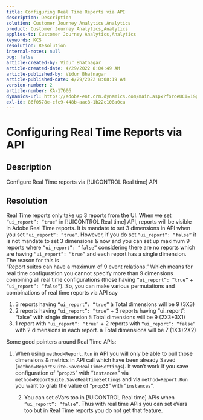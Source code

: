 ```yaml
---
title: Configuring Real Time Reports via API
description: Description
solution: Customer Journey Analytics,Analytics
product: Customer Journey Analytics,Analytics
applies-to: Customer Journey Analytics,Analytics
keywords: KCS
resolution: Resolution
internal-notes: null
bug: false
article-created-by: Vidur Bhatnagar
article-created-date: 4/29/2022 8:04:49 AM
article-published-by: Vidur Bhatnagar
article-published-date: 4/29/2022 8:08:19 AM
version-number: 2
article-number: KA-17606
dynamics-url: https://adobe-ent.crm.dynamics.com/main.aspx?forceUCI=1&pagetype=entityrecord&etn=knowledgearticle&id=98a76807-93c7-ec11-a7b6-0022480a1de4
exl-id: 86f0578e-cfc9-448b-aac8-1b22c108a0ca
---
```

# Configuring Real Time Reports via API

## Description


Configure Real Time reports via [!UICONTROL Real time] API


## Resolution


Real Time reports only take up 3 reports from the UI.
 When we set `“ui_report”: “true”` in [!UICONTROL Real time] API, reports will be visible in Adobe Real Time reports. It is mandate to set 3 dimensions in API when you set `“ui_report”: “true”`.
 However, if you do set `“ui_report”: “false”` it is not mandate to set 3 dimensions & now and you can set up maximum 9 reports where `“ui_report”: “false”` considering there are no reports which are having `“ui_report”: “true”` and each report has a single dimension.
 The reason for this is “Report suites can have a maximum of 9 event relations.” Which means for real time configuration you cannot specify more than 9 dimensions combining all real time configurations (those having `“ui_report”: “true”` + `“ui_report”: “false”`).
 So, you can make various permutations and combinations of real time reports via API say

1. 3 reports having `“ui_report”: “true”` à Total dimensions will be 9 (3X3)
2. 2 reports having `“ui_report”: “true”` + 3 reports having “ui_report”: “false” with single dimension à Total dimensions will be 9 (2X3+3X1)
3. 1 report with `“ui_report”: “true”` + 2 reports with `“ui_report”: “false”` with 2 dimensions in each report. à Total dimensions will be 7 (1X3+2X2)


Some good pointers around Real Time APIs:

1. When using `method=Report.Run` in API you will only be able to pull those dimensions & metrics in API call which have been already Saved (`method=ReportSuite.SaveRealTimeSettings`). It won’t work if you save configuration of “`prop25`” with “`instances`” via `method=ReportSuite.SaveRealTimeSettings` and via `method=Report.Run` you want to grab the value of “`prop35`” with “`instances`”.

    2. You can set eVars too in [!UICONTROL Real time] APIs when `“ui_report”: “false”`. Thus with real time APIs you can set eVars too but in Real Time reports you do not get that feature.
